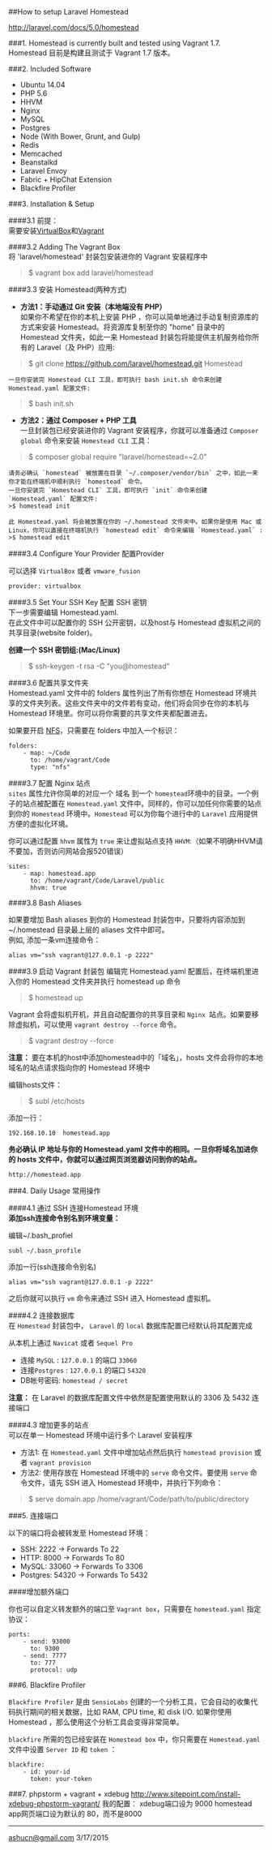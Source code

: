 ##How to setup Laravel Homestead  

http://laravel.com/docs/5.0/homestead   


###1. Homestead is currently built and tested using Vagrant 1.7.   
Homestead 目前是构建且测试于 Vagrant 1.7 版本。  

###2. Included Software       

- Ubuntu 14.04
- PHP 5.6
- HHVM
- Nginx
- MySQL
- Postgres
- Node (With Bower, Grunt, and Gulp)
- Redis
- Memcached
- Beanstalkd
- Laravel Envoy
- Fabric + HipChat Extension
- Blackfire Profiler  

###3. Installation & Setup  

####3.1 前提：  
需要安装[VirtualBox](https://www.virtualbox.org/wiki/Downloads)和[Vagrant](http://www.vagrantup.com/downloads.html)  


####3.2 Adding The Vagrant Box   
将 'laravel/homestead' 封装包安装进你的 Vagrant 安装程序中  
>$ vagrant box add laravel/homestead   

####3.3 安装 Homestead(两种方式)   

- __方法1：手动通过 Git 安装（本地端没有 PHP）__   
如果你不希望在你的本机上安装 PHP ，你可以简单地通过手动复制资源库的方式来安装 Homestead。将资源库复制至你的 "home" 目录中的 Homestead 文件夹，如此一来 Homestead 封装包将能提供主机服务给你所有的 Laravel（及 PHP）应用:  
>$ git clone https://github.com/laravel/homestead.git Homestead   

    一旦你安装完 Homestead CLI 工具，即可执行 bash init.sh 命令来创建 Homestead.yaml 配置文件:   
  >$ bash init.sh    

- __方法2：通过 Composer + PHP 工具__   
一旦封装包已经安装进你的 Vagrant 安装程序，你就可以准备通过 `Composer global` 命令来安装 `Homestead CLI` 工具：  
>$ composer global require "laravel/homestead=~2.0"    

    请务必确认 `homestead` 被放置在目录 `~/.composer/vendor/bin` 之中，如此一来你才能在终端机中顺利执行 `homestead` 命令。  
    一旦你安装完 `Homestead CLI` 工具，即可执行 `init` 命令来创建 `Homestead.yaml` 配置文件:  
    >$ homestead init  

    此 Homestead.yaml 将会被放置在你的 ~/.homestead 文件夹中。如果你是使用 Mac 或 Linux，你可以直接在终端机执行 `homestead edit` 命令来编辑 `Homestead.yaml` :  
    >$ homestead edit   

####3.4 Configure Your Provider 配置Provider  

可以选择 `VirtualBox` 或者 `vmware_fusion`  
```
provider: virtualbox
```   

####3.5 Set Your SSH Key 配置 SSH 密钥     
下一步需要编辑 Homestead.yaml.   
在此文件中可以配置你的 SSH 公开密钥，以及host与 Homestead 虚拟机之间的共享目录(website folder)。    

__创建一个 SSH 密钥组:(Mac/Linux)__    

>$ ssh-keygen -t rsa -C "you@homestead"   

####3.6 配置共享文件夹   
Homestead.yaml 文件中的 folders 属性列出了所有你想在 Homestead 环境共享的文件夹列表。这些文件夹中的文件若有变动，他们将会同步在你的本机与 Homestead 环境里。你可以将你需要的共享文件夹都配置进去。  

如果要开启 [NFS](http://docs.vagrantup.com/v2/synced-folders/nfs.html)，只需要在 folders 中加入一个标识：  
```
folders:
    - map: ~/Code
      to: /home/vagrant/Code
      type: "nfs"  
```  

####3.7 配置 Nginx 站点   
`sites` 属性允许你简单的对应一个 域名 到一个 `homestead`环境中的目录。一个例子的站点被配置在 `Homestead.yaml` 文件中。同样的，你可以加任何你需要的站点到你的 `Homestead` 环境中。`Homestead` 可以为你每个进行中的 `Laravel` 应用提供方便的虚拟化环境。

你可以通过配置 `hhvm` 属性为 `true` 来让虚拟站点支持 `HHVM`:（如果不明确HHVM请不要加，否则访问网站会报520错误）

```
sites:
    - map: homestead.app
      to: /home/vagrant/Code/Laravel/public
      hhvm: true
```  

####3.8 Bash Aliases  

如果要增加 Bash aliases 到你的 Homestead 封装包中，只要将内容添加到 ~/.homestead 目录最上层的 aliases 文件中即可。  
例如, 添加一条vm连接命令： 
```
alias vm="ssh vagrant@127.0.0.1 -p 2222"
```

####3.9 启动 Vagrant 封装包
编辑完 Homestead.yaml 配置后，在终端机里进入你的 Homestead 文件夹并执行 homestead up 命令  

>$ homestead up  

Vagrant 会将虚拟机开机，并且自动配置你的共享目录和 `Nginx `站点。如果要移除虚拟机，可以使用 `vagrant destroy --force` 命令。  
>$ vagrant destroy --force  

__注意：__ 要在本机的host中添加homestead中的「域名」，hosts 文件会将你的本地域名的站点请求指向你的 Homestead 环境中  

编辑hosts文件：  

>$ subl /etc/hosts   

添加一行：  
```
192.168.10.10  homestead.app
```   
__务必确认 IP 地址与你的 Homestead.yaml 文件中的相同。一旦你将域名加进你的 hosts 文件中，你就可以通过网页浏览器访问到你的站点。__

```
http://homestead.app
```


###4. Daily Usage 常用操作    

####4.1 通过 SSH 连接Homestead 环境  
__添加ssh连接命令别名到环境变量：__   

编辑~/.bash_profiel  
```
subl ~/.basn_profile
```
添加一行(ssh连接命令别名)
```
alias vm="ssh vagrant@127.0.0.1 -p 2222"
```
之后你就可以执行  `vm`  命令来通过 SSH 进入 Homestead 虚拟机。  

####4.2 连接数据库  
在 `Homestead` 封装包中， `Laravel` 的 `local` 数据库配置已经默认将其配置完成   

从本机上通过 `Navicat` 或者 `Sequel Pro`   

- 连接 `MySQL` : `127.0.0.1` 的端口 `33060`       
- 连接`Postgres` : `127.0.0.1` 的端口 `54320`    
- DB帐号密码:  `homestead / secret`      

**注意：** 在 Laravel 的数据库配置文件中依然是配置使用默认的 3306 及 5432 连接端口


####4.3 增加更多的站点    
可以在单一 Homestead 环境中运行多个 Laravel 安装程序    

 - 方法1: 在 `Homestead.yaml` 文件中增加站点然后执行 `homestead provision` 或者 `vagrant provision`   
 - 方法2: 使用存放在 Homestead 环境中的 `serve` 命令文件。要使用 `serve` 命令文件，请先 SSH 进入 Homestead 环境中，并执行下列命令：  
  >$ serve domain.app /home/vagrant/Code/path/to/public/directory


###5. 连接端口    

以下的端口将会被转发至 Homestead 环境：   

- SSH: 2222 → Forwards To 22
- HTTP: 8000 → Forwards To 80
- MySQL: 33060 → Forwards To 3306
- Postgres: 54320 → Forwards To 5432  

####增加额外端口

你也可以自定义转发额外的端口至 `Vagrant box`，只需要在 `homestead.yaml` 指定协议：    
```
ports:
    - send: 93000
      to: 9300
    - send: 7777
      to: 777
      protocol: udp
```


###6. Blackfire Profiler    

`Blackfire Profiler` 是由 `SensioLabs` 创建的一个分析工具，它会自动的收集代码执行期间的相关数据，比如 RAM, CPU time, 和 disk I/O. 如果你使用 Homestead ，那么使用这个分析工具会变得非常简单。

`blackfire` 所需的包已经安装在 `Homestead box` 中，你只需要在 `Homestead.yaml` 文件中设置 `Server ID` 和 `token` ：

```
blackfire:
    - id: your-id
      token: your-token
```  

###7. phpstorm + vagrant + xdebug
http://www.sitepoint.com/install-xdebug-phpstorm-vagrant/
我的配置：
xdebug端口设为 9000
homestead app网页端口设为默认的 80，而不是8000


---
ashucn@gmail.com 3/17/2015  

